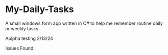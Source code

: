 # My-Daily-Tasks

A small windows form app written in C# to help me remember routine daily or weekly tasks

Aplpha testing 2/13/24

Issues Found:

